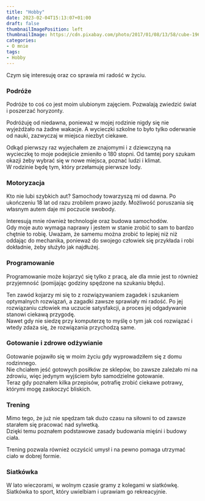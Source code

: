 ```yaml
---
title: "Hobby"
date: 2023-02-04T15:13:07+01:00
draft: false
thumbnailImagePosition: left
thumbnailImage: https://cdn.pixabay.com/photo/2017/01/08/13/58/cube-1963036_1280.jpg
categories:
- O mnie
tags:
- Hobby
---
```


Czym się interesuję oraz co sprawia mi radość w życiu.

<!--more-->

### Podróże

Podróże to coś co jest moim ulubionym zajęciem. Pozwalają zwiedzić świat i poszerzać horyzonty.  

Podróżuję od niedawna, ponieważ w mojej rodzinie nigdy się nie wyjeżdżało na żadne wakacje. A wycieczki szkolne to było tylko oderwanie od nauki, zazwyczaj w miejsca niezbyt ciekawe.
 
Odkąd pierwszy raz wyjechałem ze znajomymi i z dziewczyną na wycieczkę to moje podejście zmieniło o 180 stopni. Od tamtej pory szukam okazji żeby wybrać się w nowe miejsca, poznać ludzi i klimat.  
W rodzinie będę tym, który przełamuję pierwsze lody.   


### Motoryzacja

Kto nie lubi szybkich aut?
Samochody towarzyszą mi od dawna. Po ukończeniu 18 lat od razu zrobilem prawo jazdy. 
Możliwość poruszania się własnym autem daje mi poczucie swobody.  

Interesują mnie również technologie oraz budowa samochodów.  
Gdy moje auto wymaga naprawy i jestem w stanie zrobić to sam to bardzo chętnie to robię.
Uważam, że samemu można zrobić to lepiej niż niż oddając do mechanika, ponieważ do swojego człowiek się przykłada i robi dokładnie, żeby służyło jak najdłużej.

### Programowanie

Programowanie może kojarzyć się tylko z pracą, ale dla mnie jest to również przyjemność (pomijając godziny spędzone na szukaniu błędu).  

Ten zawód kojarzy mi się to z rozwiązywaniem zagadek i szukaniem optymalnych rozwiązań, a zagadki zawsze sprawiały mi radość. Po jej rozwiązaniu człowiek ma uczucie satysfakcji, a proces jej odgadywanie stanowi ciekawą przygodę.  
Nawet gdy nie siedzę przy komputerzę to myślę o tym jak coś rozwiązać i wtedy zdaża się, że  rozwiązania przychodzą same.

### Gotowanie i zdrowe odżywianie

Gotowanie pojawiło się w moim życiu gdy wyprowadziłem się z domu rodzinnego.  
Nie chciałem jeść gotowych posiłków ze sklepów, bo zawsze zależało mi na zdrowiu, więc jedynym wyjściem było samodzielne gotowanie.  
Teraz gdy poznałem kilka przepisów, potrafię zrobić ciekawe potrawy, którymi mogę zaskoczyć bliskich. 

### Trening 

Mimo tego, że już nie spędzam tak dużo czasu na siłowni to od zawsze starałem się pracować nad sylwetką.  
Dzięki temu poznałem podstawowe zasady budowania mięśni i budowy ciała.  

Trening pozwala również oczyścić umysł i na pewno pomaga utrzymać ciało w dobrej formie.

### Siatkówka 

W lato wieczorami, w wolnym czasie gramy z kolegami w siatkówkę.  
Siatkówka to sport, który uwielbiam i uprawiam go rekreacyjnie.